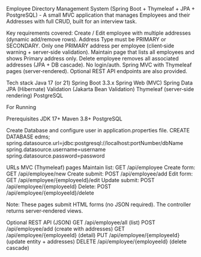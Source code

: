 Employee Directory Management System (Spring Boot + Thymeleaf + JPA + PostgreSQL) - A small MVC application that manages Employees and their Addresses with full CRUD, built for an interview task.

Key requirements covered:
  Create / Edit employee with multiple addresses (dynamic add/remove rows).
  Address Type must be PRIMARY or SECONDARY.
  Only one PRIMARY address per employee (client‑side warning + server‑side validation).
  Maintain page that lists all employees and shows Primary address only.
  Delete employee removes all associated addresses (JPA + DB cascade).
  No login/auth.
  Spring MVC with Thymeleaf pages (server‑rendered). Optional REST API endpoints are also provided.

Tech stack
  Java 17 (or 21)
  Spring Boot 3.3.x
  Spring Web (MVC)
  Spring Data JPA (Hibernate)
  Validation (Jakarta Bean Validation)
  Thymeleaf (server‑side rendering)
  PostgreSQL

For Running

Prerequisites
  JDK 17+
  Maven 3.8+
  PostgreSQL

Create Database and configure user in application.properties file.
CREATE DATABASE edms;
spring.datasource.url=jdbc:postgresql://localhost:portNumber/dbName
spring.datasource.username=username
spring.datasource.password=password

URLs
MVC (Thymeleaf) pages
Maintain list: GET /api/employee
Create form: GET /api/employee/new
Create submit: POST /api/employee/add
Edit form: GET /api/employee/{employeeId}/edit
Update submit: POST /api/employee/{employeeId}
Delete: POST /api/employee/{employeeId}/delete

Note: These pages submit HTML forms (no JSON required). The controller returns server‑rendered views.

Optional REST API (JSON)
GET /api/employee/all (list)
POST /api/employee/add (create with addresses)
GET /api/employee/{employeeId} (detail)
PUT /api/employee/{employeeId} (update entity + addresses)
DELETE /api/employee/{employeeId} (delete cascade)

